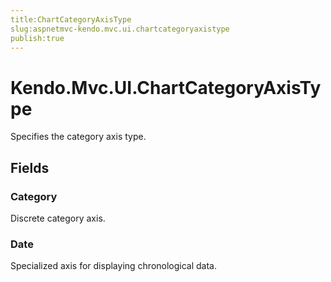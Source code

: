 ```yaml
---
title:ChartCategoryAxisType
slug:aspnetmvc-kendo.mvc.ui.chartcategoryaxistype
publish:true
---
```


# Kendo.Mvc.UI.ChartCategoryAxisType

Specifies the category axis type.

## Fields

### Category
Discrete category axis.

### Date
Specialized axis for displaying chronological data.